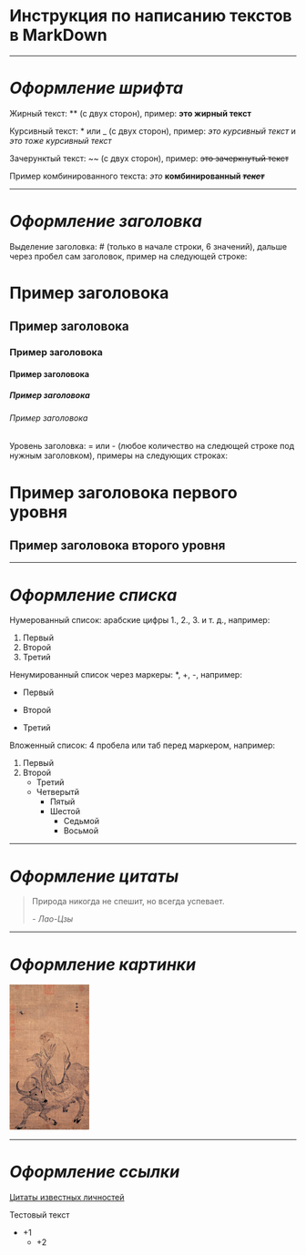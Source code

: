 # **Инструкция по написанию текстов в MarkDown**
___
# *Оформление шрифта*

Жирный текст: ** (с двух сторон), пример: **это жирный текст**

Курсивный текст: * или _ (с двух сторон), пример: *это курсивный текст* и _это тоже курсивный текст_

Зачерунктый текст: ~~ (с двух сторон), пример: ~~это зачеркнутый текст~~

Пример комбинированного текста: *это* **комбинированный _~~текст~~_**
___
# *Оформление заголовка*

Выделение заголовка: # (только в начале строки, 6 значений), дальше через пробел сам заголовок, пример на следующей строке:
# Пример заголовока
## Пример заголовока
### Пример заголовока
#### Пример заголовока
##### Пример заголовока
###### Пример заголовока

Уровень заголовка: = или - (любое количество на следющей строке под нужным заголовком), примеры на следующих строках:

Пример заголовока первого уровня
===============
Пример заголовока второго уровня
---------------
___
# *Оформление списка*

Нумерованный список: арабские цифры 1., 2., 3. и т. д., например:
1. Первый
2. Второй
3. Третий

Ненумированный список через маркеры: *, +, -, например:
* Первый
+ Второй
- Третий

Вложенный список: 4 пробела или таб перед маркером, например:
1. Первый
2. Второй
    * Третий
    * Четверытй
        + Пятый
        + Шестой
            - Седьмой
            - Восьмой
___
# *Оформление цитаты*

>Природа никогда не спешит, но всегда успевает.
>
> *- Лао-Цзы*
___
# *Оформление картинки*

![Лао Цзы](lao-czy.jpg)
___
# *Оформление ссылки*

[Цитаты известных личностей](https://ru.citaty.net/tsitaty/616703-lao-tszy-priroda-nikogda-ne-speshit-no-vsegda-uspevaet "Лао Цзы")

Тестовый текст
+ +1
    - +2